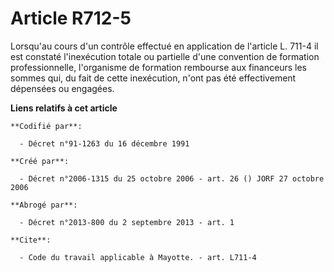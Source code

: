 # Article R712-5

Lorsqu'au cours d'un contrôle effectué en application de l'article L. 711-4 il est constaté l'inexécution totale ou partielle
d'une convention de formation professionnelle, l'organisme de formation rembourse aux financeurs les sommes qui, du fait de
cette inexécution, n'ont pas été effectivement dépensées ou engagées.

**Liens relatifs à cet article**

	**Codifié par**:

	  - Décret n°91-1263 du 16 décembre 1991

	**Créé par**:

	  - Décret n°2006-1315 du 25 octobre 2006 - art. 26 () JORF 27 octobre 2006

	**Abrogé par**:

	  - Décret n°2013-800 du 2 septembre 2013 - art. 1

	**Cite**:

	  - Code du travail applicable à Mayotte. - art. L711-4
